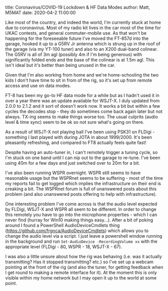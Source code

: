 title: Coronavirus/COVID-19 Lockdown & HF Data Modes
author: Matt, M5MAT
date: 2020-04-2 11:00:00


Like most of the country, and indeed the world, I'm currently stuck at home due to coronavirus. Most of my radio kit lives in the car most of the time for UKAC contests, and general commuter-mobile use. As that won't be happening for the foreseeable future I've moved the FT-857d into the garage, hooked it up to a G5RV Jr antenna which is strung up in the roof of the garage (via my YT-100 tuner) and also to an X200 dual-band colinear. The G5RV is all of 3m agl (possibly 4m if I'm being generous) with significantly folded ends and the base of the colinear is at 1.5m agl. This isn't ideal but it's better than being unused in the car.

Given that I'm also working from home and we're home-schooling the two kids I don't have time to sit in from of the rig, so it's set up from remote access and use on data modes.

FT-8 has been my go-to HF data mode for a while but as I hadn't used it in over a year there was an update available for WSJT-X. I duly updated from 2.0.0 to 2.1.2 and it sort of doesn't work now. It works a bit but within a few cycles the decodes stop - they do sometimes come back again later but not always. TX-ing seems to make things worse too. The usual culprits (audio level & time sync) seem to be ok so not sure what's going on there.

As a result of WSJT-X not playing ball I've been using PSK31 on FLDigi - something I last played with during JOTA in about 1999/2000. It's been pleasantly refreshing, and compared to FT8 actually feels quite fast!

Despite having an auto-tuner in, I can't remotely trigger a tuning cycle, so I'm stuck on one band until I can nip out to the garage to re-tune. I've been using 40m for a few days and just switched over to 20m for a bit.

I've also been running WSPR overnight. WSPR still seems to have reasonable usage but the WSPRnet seems to be suffering - most of the time my reports fail to get logged which implies the infrastructure on their end is creaking a bit. The WSPRnet forum is full of unanswered posts about this problem (and also unanswered posts offering to help with infrastructure).

One interesting problem I've come across is that the audio level expected by FLDigi, WSJT-X and WSPR all seem to be different. In order to change this remotely you have to go into the microphone properties - which I can never find (hurray for Win10 making things easy...). After a bit of poking around I found a PowerShell AudioDeviceCmdlets thing (https://github.com/frgnca/AudioDeviceCmdlets) which allows you to change the audio level via a script. I just leave a powershell window running in the background and run `Set-AudioDevice -RecordingVolume xx` with the appropriate level (FLDigi - 80, WSPR - 18, WSJT-X - 67).

I was also a little unsure about how the rig was behaving (i.e. was it actually transmitting? Has it stopped transmitting? etc.) so I've set up a webcam pointing at the front of the rig (and also the tuner, for getting feedback when I get round to making a remote interface for it). At the moment this is only visible within my home network but I may open it up to the world at some point. 
